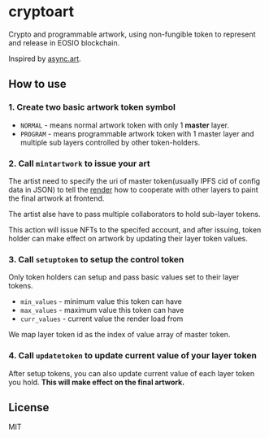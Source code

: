 # cryptoart

Crypto and programmable artwork, using non-fungible token to represent and release in EOSIO blockchain.

Inspired by [async.art](https://async.art/).

## How to use

### 1. Create two basic artwork token symbol

- `NORMAL` - means normal artwork token with only 1 **master** layer.
- `PROGRAM` - means programmable artwork token with 1 master layer and multiple sub layers controlled by other token-holders.

### 2. Call `mintartwork` to issue your art

The artist need to specify the uri of master token(usually IPFS cid of config data in JSON) to tell the [render](https://github.com/MobiusGame/crypto-art-render) how to cooperate with other layers to paint the final artwork at frontend.

The artist alse have to pass multiple collaborators to hold sub-layer tokens.

This action will issue NFTs to the specifed account, and after issuing, token holder can make effect on artwork by updating their layer token values.

### 3. Call `setuptoken` to setup the control token

Only token holders can setup and pass basic values set to their layer tokens.

- `min_values` - minimum value this token can have
- `max_values` - maximum value this token can have
- `curr_values` - current value the render load from

We map layer token id as the index of value array of master token.

### 4. Call `updatetoken` to update current value of your layer token

After setup tokens, you can also update current value of each layer token you hold. **This will make effect on the final artwork.**

## License

MIT
